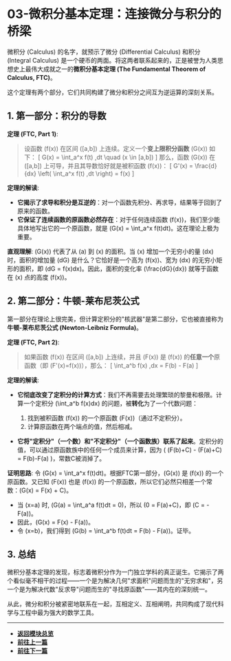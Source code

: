 # 03-微积分基本定理：连接微分与积分的桥梁

微积分 (Calculus) 的名字，就预示了微分 (Differential Calculus) 和积分 (Integral Calculus) 是一个硬币的两面。将这两者联系起来的，正是被誉为人类思想史上最伟大成就之一的**微积分基本定理 (The Fundamental Theorem of Calculus, FTC)**。

这个定理有两个部分，它们共同构建了微分和积分之间互为逆运算的深刻关系。

## 1. 第一部分：积分的导数

**定理 (FTC, Part 1)**:
> 设函数 \(f(x)\) 在区间 \([a,b]\) 上连续。定义一个**变上限积分函数** \(G(x)\) 如下：
> \[ G(x) = \int_a^x f(t) \,dt \quad (x \in [a,b]) \]
> 那么，函数 \(G(x)\) 在 \([a,b]\) 上可导，并且其导数恰好就是被积函数 \(f(x)\)：
> \[ G'(x) = \frac{d}{dx} \left( \int_a^x f(t) \,dt \right) = f(x) \]

**定理的解读**:
- **它揭示了求导和积分是互逆的**：对一个函数先积分、再求导，结果等于回到了原来的函数。
- **它保证了连续函数的原函数必然存在**：对于任何连续函数 \(f(x)\)，我们至少能具体地写出它的一个原函数，就是 \(G(x) = \int_a^x f(t)dt\)。这在理论上极为重要。

**直观理解**:
\(G(x)\) 代表了从 \(a\) 到 \(x\) 的面积。当 \(x\) 增加一个无穷小的量 \(dx\) 时，面积的增加量 \(dG\) 是什么？它恰好是一个高为 \(f(x)\)、宽为 \(dx\) 的无穷小矩形的面积，即 \(dG = f(x)dx\)。因此，面积的变化率 \(\frac{dG}{dx}\) 就等于函数在 \(x\) 点的高度 \(f(x)\)。

## 2. 第二部分：牛顿-莱布尼茨公式

第一部分在理论上很完美，但计算定积分的"核武器"是第二部分，它也被直接称为**牛顿-莱布尼茨公式 (Newton-Leibniz Formula)**。

**定理 (FTC, Part 2)**:
> 如果函数 \(f(x)\) 在区间 \([a,b]\) 上连续，并且 \(F(x)\) 是 \(f(x)\) 的**任意一个**原函数（即 \(F'(x)=f(x)\)），那么：
> \[ \int_a^b f(x) \,dx = F(b) - F(a) \]

**定理的解读**:
- **它彻底改变了定积分的计算方式**：我们不再需要去处理繁琐的黎曼和极限。计算一个定积分 \(\int_a^b f(x)dx\) 的问题，被**转化**为了一个代数问题：
  1.  找到被积函数 \(f(x)\) 的一个原函数 \(F(x)\)（通过不定积分）。
  2.  计算原函数在两个端点的值，然后相减。

- **它将"定积分"（一个数）和"不定积分"（一个函数族）联系了起来**。定积分的值，可以通过原函数族中的任何一个成员来计算，因为 \( (F(b)+C) - (F(a)+C) = F(b)-F(a) \)，常数C被消掉了。

**证明思路**:
令 \(G(x) = \int_a^x f(t)dt\)。根据FTC第一部分，\(G(x)\) 是 \(f(x)\) 的一个原函数。又已知 \(F(x)\) 也是 \(f(x)\) 的一个原函数，所以它们必然只相差一个常数：\(G(x) = F(x) + C\)。
- 当 \(x=a\) 时, \(G(a) = \int_a^a f(t)dt = 0\)，所以 \(0 = F(a)+C\)，即 \(C = -F(a)\)。
- 因此，\(G(x) = F(x) - F(a)\)。
- 令 \(x=b\)，我们得到 \(G(b) = \int_a^b f(t)dt = F(b) - F(a)\)。证毕。

## 3. 总结

微积分基本定理的发现，标志着微积分作为一门独立学科的真正诞生。它揭示了两个看似毫不相干的过程——一个是为解决几何"求面积"问题而生的"无穷求和"，另一个是为解决代数"反求导"问题而生的"寻找原函数"——其内在的深刻统一。

从此，微分和积分被紧密地联系在一起，互相定义、互相阐明，共同构成了现代科学与工程中最为强大的数学工具。

---

-   **[返回模块总览](./00-模块总览.md)**
-   **[前往上一篇](./02-不定积分与原函数.md)**
-   **[前往下一篇](./04-积分技巧.md)** 
